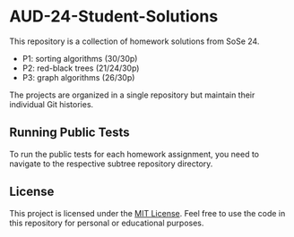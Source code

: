 # AUD-24-Student-Solutions

This repository is a collection of homework solutions from SoSe 24.
- P1: sorting algorithms (30/30p)
- P2: red-black trees (21/24/30p)
- P3: graph algorithms (26/30p)

The projects are organized in a single repository but maintain their individual Git histories.

## Running Public Tests

To run the public tests for each homework assignment, you need to navigate to the respective subtree repository directory.

## License

This project is licensed under the [MIT License](LICENSE). Feel free to use the code in this repository for personal or educational purposes.
